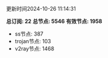 更新时间2024-10-26 11:14:31

**总订阅: 22**
**总节点: 5546**
**有效节点: 1958**
- ss节点: 387
- trojan节点: 103
- v2ray节点: 1468
